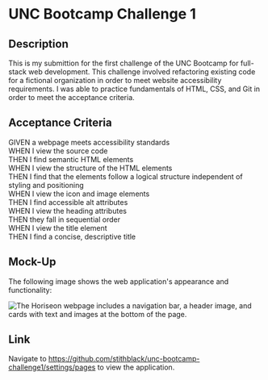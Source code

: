 # UNC Bootcamp Challenge 1

## Description

This is my submittion for the first challenge of the UNC Bootcamp for full-stack web development. This challenge involved refactoring existing 
code for a fictional organization in order to meet website accessibility requirements. I was able to practice fundamentals of HTML, CSS, and Git
in order to meet the acceptance criteria.

## Acceptance Criteria

GIVEN a webpage meets accessibility standards  
WHEN I view the source code  
THEN I find semantic HTML elements  
WHEN I view the structure of the HTML elements  
THEN I find that the elements follow a logical structure independent of styling and positioning  
WHEN I view the icon and image elements  
THEN I find accessible alt attributes  
WHEN I view the heading attributes  
THEN they fall in sequential order  
WHEN I view the title element  
THEN I find a concise, descriptive title  

## Mock-Up

The following image shows the web application's appearance and functionality:

![The Horiseon webpage includes a navigation bar, a header image, and cards with text and images at the bottom of the page.](https://user-images.githubusercontent.com/24467248/213618861-e586f33e-ae4a-4bcb-a900-e5cb45c43f3e.png)

## Link

Navigate to https://github.com/stithblack/unc-bootcamp-challenge1/settings/pages to view the application.
